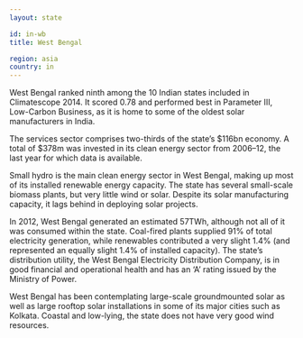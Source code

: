 ```yaml
---
layout: state

id: in-wb
title: West Bengal

region: asia
country: in
---
```

West Bengal ranked ninth among the 10 Indian states included in Climatescope 2014. It scored 0.78 and performed best in Parameter III, Low-Carbon Business, as it is home to some of the oldest solar manufacturers in India.

The services sector comprises two-thirds of the state’s $116bn economy. A total of $378m was invested in its clean energy sector from 2006–12, the last year for which data is available.

Small hydro is the main clean energy sector in West Bengal, making up most of its installed renewable energy capacity. The state has several small-scale biomass plants, but very little wind or solar. Despite its solar manufacturing capacity, it lags behind in deploying solar projects.

In 2012, West Bengal generated an estimated 57TWh, although not all of it was consumed within the state. Coal-fired plants supplied 91% of total electricity generation, while renewables contributed a very slight 1.4% (and represented an equally slight 1.4% of installed capacity). The state’s distribution utility, the West Bengal Electricity Distribution Company, is in good financial and operational health and has an ‘A’ rating issued by the Ministry of Power.

West Bengal has been contemplating large-scale groundmounted solar as well as large rooftop solar installations in some of its major cities such as Kolkata. Coastal and low-lying, the state does not have very good wind resources.